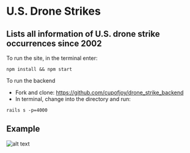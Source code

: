 # U.S. Drone Strikes
## Lists all information of U.S. drone strike occurrences since 2002

To run the site, in the terminal enter:
```
npm install && npm start
```

To run the backend
* Fork and clone: https://github.com/cupofjoy/drone_strike_backend
* In terminal, change into the directory and run:
```
rails s -p=4000
```

## Example
![alt text](./public.example.png)
